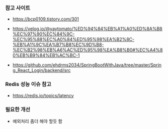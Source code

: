 ### 참고 사이트
- https://bcp0109.tistory.com/301
  

- https://velog.io/@yaytomato/%ED%94%84%EB%A1%A0%ED%8A%B8%EC%97%90%EC%84%9C-%EC%95%88%EC%A0%84%ED%95%98%EA%B2%8C-%EB%A1%9C%EA%B7%B8%EC%9D%B8-%EC%B2%98%EB%A6%AC%ED%95%98%EA%B8%B0#%EC%A4%80%EB%B9%84%EB%AC%BC-1

- https://github.com/ehdrms2034/SpringBootWithJava/tree/master/Spring_React_Login/backend/src



### Redis 성능 이슈 참고
 - https://redis.io/topics/latency




### 필요한 개선
- 예외처리 좀더 해야 할듯 함
